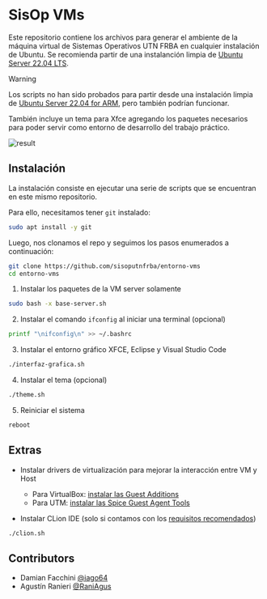 # SisOp VMs

Este repositorio contiene los archivos para generar el ambiente de la máquina virtual de Sistemas Operativos UTN FRBA en cualquier instalación de Ubuntu. Se recomienda partir de una instalanción limpia de [Ubuntu Server 22.04 LTS](https://ubuntu.com/download/server).

> [!WARNING]
> Los scripts no han sido probados para partir desde una instalación limpia de [Ubuntu Server 22.04 for ARM](https://ubuntu.com/download/server/arm), pero también podrían funcionar.

También incluye un tema para Xfce agregando los paquetes necesarios para poder servir como entorno de desarrollo del trabajo práctico.

![result](.img/result.png)

## Instalación

La instalación consiste en ejecutar una serie de scripts que se encuentran en este mismo repositorio.

Para ello, necesitamos tener `git` instalado:

```bash
sudo apt install -y git
```

Luego, nos clonamos el repo y seguimos los pasos enumerados a continuación:

```bash
git clone https://github.com/sisoputnfrba/entorno-vms
cd entorno-vms
```

1. Instalar los paquetes de la VM server solamente

```bash
sudo bash -x base-server.sh
```

2. Instalar el comando `ifconfig` al iniciar una terminal (opcional)

```bash
printf "\nifconfig\n" >> ~/.bashrc
```

3. Instalar el entorno gráfico XFCE, Eclipse y Visual Studio Code

```bash
./interfaz-grafica.sh
```

4. Instalar el tema (opcional)

```bash
./theme.sh
```

5. Reiniciar el sistema
```bash
reboot
```

## Extras

- Instalar drivers de virtualización para mejorar la interacción entre VM y Host
  - Para VirtualBox: [instalar las Guest Additions](https://docs.utnso.com.ar/primeros-pasos/entorno-linux.html#instalar-las-guest-additions)
  - Para UTM: [instalar las Spice Guest Agent Tools](https://youtu.be/hnwK-nkXolc?t=527)

- Instalar CLion IDE (solo si contamos con los [requisitos recomendados](https://www.jetbrains.com/help/clion/installation-guide.html))
```bash
./clion.sh
```

## Contributors

- Damian Facchini [@iago64](https://github.com/iago64)
- Agustín Ranieri [@RaniAgus](https://github.com/RaniAgus)
